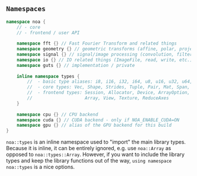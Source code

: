 ## `Namespaces`

```c++
namespace noa {
    // - core
    // - frontend / user API
    
    namespace fft {} // Fast Fourier Transform and related things
    namespace geometry {} // geometric transforms (affine, polar, projections, etc.)
    namespace signal {} // signal/image processing (convolution, filtering, CTF, etc.)
    namespace io {} // IO related things (ImageFile, read, write, etc.)
    namespace guts {} // implementation / private
    
    inline namespace types {
        //  - basic type aliases: i8, i16, i32, i64, u8, u16, u32, u64, f16, f32, f64, c16, c32, c64
        //  - core types: Vec, Shape, Strides, Tuple, Pair, Mat, Span, Accessor
        //  - frontend types: Session, Allocator, Device, ArrayOption, Stream, Event,
        //                    Array, View, Texture, ReduceAxes
    }
    
    namespace cpu {} // CPU backend
    namespace cuda {} // CUDA backend - only if NOA_ENABLE_CUDA=ON
    namespace gpu {} // alias of the GPU backend for this build
}
```

`noa::types` is an inline namespace used to "import" the main library types. Because it is inline, it can be entirely ignored, e.g. use `noa::Array` as opposed to `noa::types::Array`. However, if you want to include the library types and keep the library functions out of the way, `using namespace noa::types` is a nice options.
